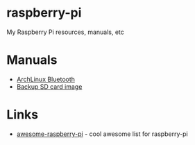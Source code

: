 # raspberry-pi

My Raspberry Pi  resources, manuals, etc

# Manuals

* [ArchLinux Bluetooth](Bluetooth.md)
* [Backup SD card image](https://www.raspberrypi.org/documentation/linux/filesystem/backup.md)

# Links

* [awesome-raspberry-pi](https://github.com/thibmaek/awesome-raspberry-pi) - cool awesome list for raspberry-pi

